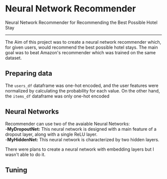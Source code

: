 # Neural Network Recommender
Neural Network Recommender for Recommending the Best Possible Hotel Stay
<hr>
The Aim of this project was to create a neural network recommender which, for given users, would recommend the best possible hotel stays. The main goal was to beat Amazon's recommender which was trained on the same dataset.

## Preparing data 
The <code>users_df</code> dataframe was one-hot encoded, and the user features were normalized by calculating the probability for each value.
On the other hand, the <code>items_df</code> dataframe was only one-hot encoded

## Neural Networks
Recommender can use two of the avaiable Neural Networks:<br>
-<b>MyDropoutNet:</b> This neural network is designed with a main feature of a dropout layer, along with a single ReLU layer.<br>
-<b>MyHiddenNet:</b> This neural network is characterized by two hidden layers.

There were plans to create a neural network with embedding layers but I wasn't able to do it.

## Tuning
